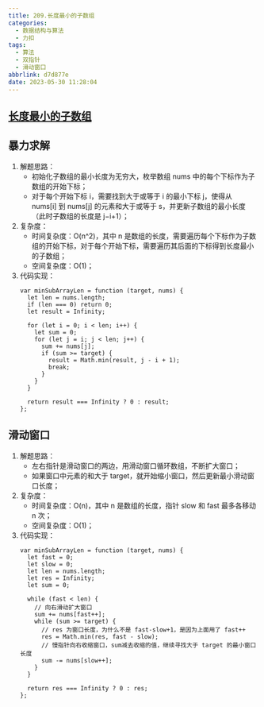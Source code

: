 ```yaml
---
title: 209.长度最小的子数组
categories:
  - 数据结构与算法
  - 力扣
tags:
  - 算法
  - 双指针
  - 滑动窗口
abbrlink: d7d877e
date: 2023-05-30 11:28:04
---
```

## [长度最小的子数组](https://leetcode.cn/problems/minimum-size-subarray-sum/)

## 暴力求解
1. 解题思路：
    - 初始化子数组的最小长度为无穷大，枚举数组 nums 中的每个下标作为子数组的开始下标；
    - 对于每个开始下标 i，需要找到大于或等于 i 的最小下标 j，使得从 nums[i] 到 nums[j] 的元素和大于或等于 s，并更新子数组的最小长度（此时子数组的长度是 j−i+1）；
2. 复杂度：
    - 时间复杂度：O(n^2)，其中 n 是数组的长度，需要遍历每个下标作为子数组的开始下标，对于每个开始下标，需要遍历其后面的下标得到长度最小的子数组；
    - 空间复杂度：O(1)；
3. 代码实现：
    ```JS
    var minSubArrayLen = function (target, nums) {
      let len = nums.length;
      if (len === 0) return 0;
      let result = Infinity;

      for (let i = 0; i < len; i++) {
        let sum = 0;
        for (let j = i; j < len; j++) {
          sum += nums[j];
          if (sum >= target) {
            result = Math.min(result, j - i + 1);
            break;
          }
        }
      }

      return result === Infinity ? 0 : result;
    };
    ```


## 滑动窗口
1. 解题思路：
    - 左右指针是滑动窗口的两边，用滑动窗口循环数组，不断扩大窗口；
    - 如果窗口中元素的和大于 target，就开始缩小窗口，然后更新最小滑动窗口长度；
2. 复杂度：
    - 时间复杂度：O(n)，其中 n 是数组的长度，指针 slow 和 fast 最多各移动 n 次；
    - 空间复杂度：O(1)；
3. 代码实现：
    ```JS
    var minSubArrayLen = function (target, nums) {
      let fast = 0;
      let slow = 0;
      let len = nums.length;
      let res = Infinity;
      let sum = 0;

      while (fast < len) {
        // 向右滑动扩大窗口
        sum += nums[fast++];
        while (sum >= target) {
          // res 为窗口长度，为什么不是 fast-slow+1，是因为上面用了 fast++
          res = Math.min(res, fast - slow);
          // 慢指针向右收缩窗口，sum减去收缩的值，继续寻找大于 target 的最小窗口长度
          sum -= nums[slow++];
        }
      }

      return res === Infinity ? 0 : res;
    };
    ```
